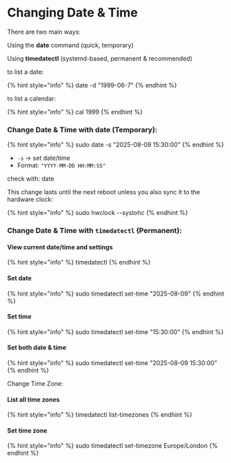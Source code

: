 # Changing Date & Time

There are two main ways:&#x20;

Using the **date** command (quick, temporary)&#x20;

Using **timedatectl** (systemd-based, permanent & recommended)



to list a date:

{% hint style="info" %}
date -d "1999-06-7"
{% endhint %}

to list a calendar:

{% hint style="info" %}
cal 1999
{% endhint %}

### Change Date & Time with date (Temporary):

{% hint style="info" %}
sudo date -s "2025-08-09 15:30:00"
{% endhint %}

* `-s` → set date/time
* Format: `"YYYY-MM-DD HH:MM:SS"`

check with: date

This change lasts until the next reboot unless you also sync it to the hardware clock:

{% hint style="info" %}
sudo hwclock --systohc
{% endhint %}

### **Change Date & Time with `timedatectl` (Permanent):**

#### View current date/time and settings

{% hint style="info" %}
timedatectl
{% endhint %}

#### Set date

{% hint style="info" %}
sudo timedatectl set-time "2025-08-09"
{% endhint %}

#### Set time

{% hint style="info" %}
sudo timedatectl set-time "15:30:00"
{% endhint %}

#### Set both date & time

{% hint style="info" %}
sudo timedatectl set-time "2025-08-09 15:30:00"
{% endhint %}

Change Time Zone:

#### List all time zones

{% hint style="info" %}
timedatectl list-timezones
{% endhint %}

#### Set time zone

{% hint style="info" %}
sudo timedatectl set-timezone Europe/London
{% endhint %}

